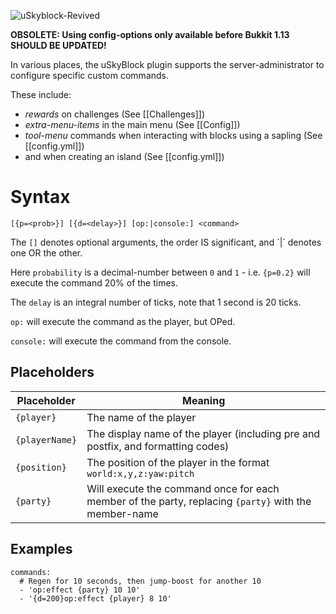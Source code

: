 ![uSkyblock-Revived](http://i.imgur.com/JbSV18m.png)

**OBSOLETE: Using config-options only available before Bukkit 1.13 SHOULD BE UPDATED!**

In various places, the uSkyBlock plugin supports the server-administrator to configure specific custom commands.

These include:
* _rewards_ on challenges (See [[Challenges]])
* _extra-menu-items_ in the main menu (See [[Config]])
* _tool-menu_ commands when interacting with blocks using a sapling (See [[config.yml]])
* and when creating an island (See [[config.yml]])

# Syntax

```
[{p=<prob>}] [{d=<delay>}] [op:|console:] <command>
```
The `[]` denotes optional arguments, the order IS significant, and `|´ denotes one OR the other.

Here `probability` is a decimal-number between `0` and `1` - i.e. `{p=0.2}` will execute the command 20% of the times.

The `delay` is an integral number of ticks, note that 1 second is 20 ticks.

`op:` will execute the command as the player, but OPed.

`console:` will execute the command from the console.

## Placeholders

| Placeholder | Meaning |
| ----------- | -------- |
| `{player}` | The name of the player |
| `{playerName}` | The display name of the player (including pre and postfix, and formatting codes) |
| `{position}` | The position of the player in the format `world:x,y,z:yaw:pitch` |
| `{party}` | Will execute the command once for each member of the party, replacing `{party}` with the member-name |

## Examples
```
commands:
  # Regen for 10 seconds, then jump-boost for another 10
  - 'op:effect {party} 10 10'
  - '{d=200}op:effect {player} 8 10'
```